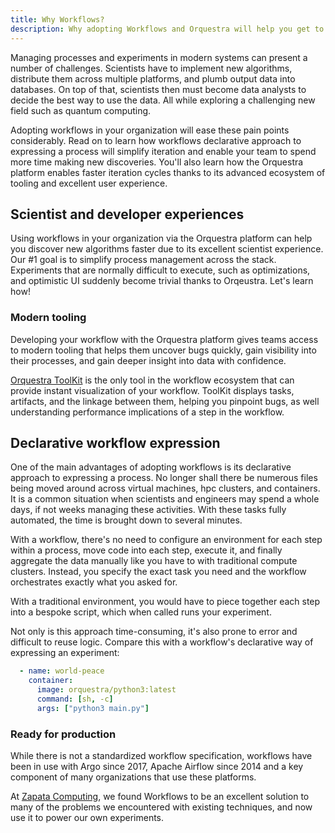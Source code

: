 ```yaml
---
title: Why Workflows?
description: Why adopting Workflows and Orquestra will help you get to results faster
---
```


Managing processes and experiments in modern systems can present a number of challenges. Scientists have to implement new algorithms, distribute them across multiple platforms, and plumb output data into databases. On top of that, scientists then must become data analysts to decide the best way to use the data. All while exploring a challenging new field such as quantum computing.

Adopting workflows in your organization will ease these pain points considerably. Read on to learn how workflows declarative approach to expressing a process will simplify iteration and enable your team to spend more time making new discoveries. You'll also learn how the Orquestra platform enables faster iteration cycles thanks to its advanced ecosystem of tooling and excellent user experience.

## Scientist and developer experiences

Using workflows in your organization via the Orquestra platform can help you discover new algorithms faster due to its excellent scientist experience. Our #1 goal is to simplify process management across the stack. Experiments that are normally difficult to execute, such as optimizations, and optimistic UI suddenly become trivial thanks to Orqeustra. Let's learn how!

### Modern tooling

Developing your workflow with the Orquestra platform gives teams access to modern tooling that helps them uncover bugs quickly, gain visibility into their processes, and gain deeper insight into data with confidence.

[Orquestra ToolKit](https://github.com/zapatacomputing/zapos-workflow-toolkit) is the only tool in the workflow ecosystem that can provide instant visualization of your workflow. ToolKit displays tasks, artifacts, and the linkage between them, helping you pinpoint bugs, as well understanding performance implications of a step in the workflow.

## Declarative workflow expression

One of the main advantages of adopting workflows is its declarative approach to expressing a process. No longer shall there be numerous files being moved around across virtual machines, hpc clusters, and containers. It is a common situation when scientists and engineers may spend a whole days, if not weeks managing these activities. With these tasks fully automated, the time is brought down to several minutes. 

With a workflow, there's no need to configure an environment for each step within a process, move code into each step, execute it, and finally aggregate the data manually like you have to with traditional compute clusters. Instead, you specify the exact task you need and the workflow orchestrates exactly what you asked for.

With a traditional environment, you would have to piece together each step into a bespoke script, which when called runs your experiment.

Not only is this approach time-consuming, it's also prone to error and difficult to reuse logic. Compare this with a workflow's declarative way of expressing an experiment:

```yaml
  - name: world-peace
    container:
      image: orquestra/python3:latest
      command: [sh, -c]
      args: ["python3 main.py"]
```

### Ready for production

While there is not a standardized workflow specification, workflows have been in use with Argo since 2017, Apache Airflow since 2014 and a key component of many organizations that use these platforms.

At [Zapata Computing](https://www.zapatacomputing.com/), we found Workflows to be an excellent solution to many of the problems we encountered with existing techniques, and now use it to power our own experiments.
